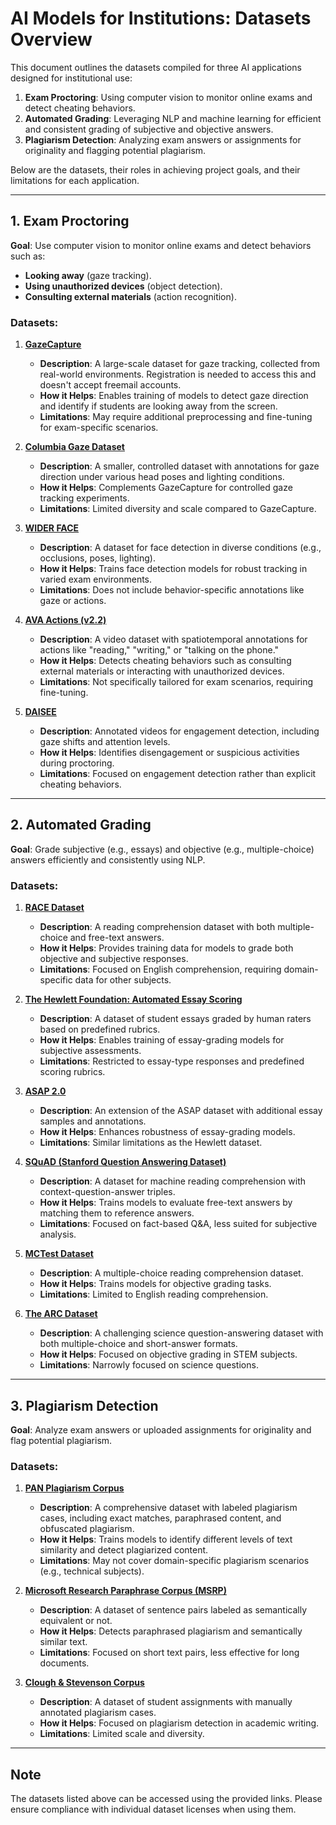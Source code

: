 # AI Models for Institutions: Datasets Overview

This document outlines the datasets compiled for three AI applications designed for institutional use:

1. **Exam Proctoring**: Using computer vision to monitor online exams and detect cheating behaviors.
2. **Automated Grading**: Leveraging NLP and machine learning for efficient and consistent grading of subjective and objective answers.
3. **Plagiarism Detection**: Analyzing exam answers or assignments for originality and flagging potential plagiarism.

Below are the datasets, their roles in achieving project goals, and their limitations for each application.

---

## **1. Exam Proctoring**
**Goal**: Use computer vision to monitor online exams and detect behaviors such as:
- **Looking away** (gaze tracking).
- **Using unauthorized devices** (object detection).
- **Consulting external materials** (action recognition).

### **Datasets**:
1. **[GazeCapture](https://gazecapture.csail.mit.edu/)**
   - **Description**: A large-scale dataset for gaze tracking, collected from real-world environments. Registration is needed to access this and doesn't accept freemail accounts.
   - **How it Helps**: Enables training of models to detect gaze direction and identify if students are looking away from the screen.
   - **Limitations**: May require additional preprocessing and fine-tuning for exam-specific scenarios.

2. **[Columbia Gaze Dataset](https://ceal.cs.columbia.edu/columbiagaze/#project-dataset)**
   - **Description**: A smaller, controlled dataset with annotations for gaze direction under various head poses and lighting conditions.
   - **How it Helps**: Complements GazeCapture for controlled gaze tracking experiments.
   - **Limitations**: Limited diversity and scale compared to GazeCapture.

3. **[WIDER FACE](http://shuoyang1213.me/WIDERFACE/WiderFace_Results.html)**
   - **Description**: A dataset for face detection in diverse conditions (e.g., occlusions, poses, lighting).
   - **How it Helps**: Trains face detection models for robust tracking in varied exam environments.
   - **Limitations**: Does not include behavior-specific annotations like gaze or actions.

4. **[AVA Actions (v2.2)](https://research.google.com/ava/download.html)**
   - **Description**: A video dataset with spatiotemporal annotations for actions like "reading," "writing," or "talking on the phone."
   - **How it Helps**: Detects cheating behaviors such as consulting external materials or interacting with unauthorized devices.
   - **Limitations**: Not specifically tailored for exam scenarios, requiring fine-tuning.

5. **[DAISEE](https://datasets.activeloop.ai/docs/ml/datasets/daisee-dataset/)**
   - **Description**: Annotated videos for engagement detection, including gaze shifts and attention levels.
   - **How it Helps**: Identifies disengagement or suspicious activities during proctoring.
   - **Limitations**: Focused on engagement detection rather than explicit cheating behaviors.

---

## **2. Automated Grading**
**Goal**: Grade subjective (e.g., essays) and objective (e.g., multiple-choice) answers efficiently and consistently using NLP.

### **Datasets**:
1. **[RACE Dataset](https://huggingface.co/datasets/ehovy/race)**
   - **Description**: A reading comprehension dataset with both multiple-choice and free-text answers.
   - **How it Helps**: Provides training data for models to grade both objective and subjective responses.
   - **Limitations**: Focused on English comprehension, requiring domain-specific data for other subjects.

2. **[The Hewlett Foundation: Automated Essay Scoring](https://www.kaggle.com/competitions/asap-aes/data)**
   - **Description**: A dataset of student essays graded by human raters based on predefined rubrics.
   - **How it Helps**: Enables training of essay-grading models for subjective assessments.
   - **Limitations**: Restricted to essay-type responses and predefined scoring rubrics.

3. **[ASAP 2.0](https://www.kaggle.com/datasets/lburleigh/asap-2-0)**
   - **Description**: An extension of the ASAP dataset with additional essay samples and annotations.
   - **How it Helps**: Enhances robustness of essay-grading models.
   - **Limitations**: Similar limitations as the Hewlett dataset.

4. **[SQuAD (Stanford Question Answering Dataset)](https://rajpurkar.github.io/SQuAD-explorer/)**
   - **Description**: A dataset for machine reading comprehension with context-question-answer triples.
   - **How it Helps**: Trains models to evaluate free-text answers by matching them to reference answers.
   - **Limitations**: Focused on fact-based Q&A, less suited for subjective analysis.

5. **[MCTest Dataset](https://huggingface.co/datasets/sagnikrayc/mctest)**
   - **Description**: A multiple-choice reading comprehension dataset.
   - **How it Helps**: Trains models for objective grading tasks.
   - **Limitations**: Limited to English reading comprehension.

6. **[The ARC Dataset](https://leaderboard.allenai.org/arc/submissions/get-started)**
   - **Description**: A challenging science question-answering dataset with both multiple-choice and short-answer formats.
   - **How it Helps**: Focused on objective grading in STEM subjects.
   - **Limitations**: Narrowly focused on science questions.

---

## **3. Plagiarism Detection**
**Goal**: Analyze exam answers or uploaded assignments for originality and flag potential plagiarism.

### **Datasets**:
1. **[PAN Plagiarism Corpus](https://zenodo.org/records/3250095)**
   - **Description**: A comprehensive dataset with labeled plagiarism cases, including exact matches, paraphrased content, and obfuscated plagiarism.
   - **How it Helps**: Trains models to identify different levels of text similarity and detect plagiarized content.
   - **Limitations**: May not cover domain-specific plagiarism scenarios (e.g., technical subjects).

2. **[Microsoft Research Paraphrase Corpus (MSRP)](https://www.microsoft.com/en-us/download/details.aspx?id=52398)**
   - **Description**: A dataset of sentence pairs labeled as semantically equivalent or not.
   - **How it Helps**: Detects paraphrased plagiarism and semantically similar text.
   - **Limitations**: Focused on short text pairs, less effective for long documents.

3. **[Clough & Stevenson Corpus](https://ir.shef.ac.uk/cloughie/resources/plagiarism_corpus.html)**
   - **Description**: A dataset of student assignments with manually annotated plagiarism cases.
   - **How it Helps**: Focused on plagiarism detection in academic writing.
   - **Limitations**: Limited scale and diversity.

---

## **Note**
The datasets listed above can be accessed using the provided links. Please ensure compliance with individual dataset licenses when using them.

